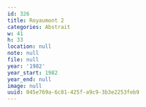 ```yaml
---
id: 326
title: Royaumont 2
categories: Abstrait
w: 41
h: 33
location: null
note: null
file: null
year: '1982'
year_start: 1982
year_end: null
image: null
uuid: 045e769a-6c81-425f-a9c9-3b3e2253feb9
---
```


